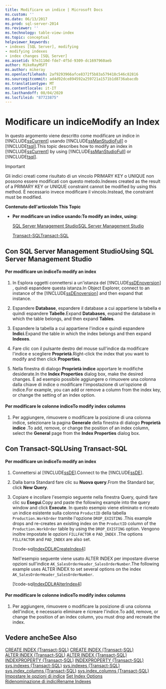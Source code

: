 ```yaml
---
title: Modificare un indice | Microsoft Docs
ms.custom: ''
ms.date: 06/13/2017
ms.prod: sql-server-2014
ms.reviewer: ''
ms.technology: table-view-index
ms.topic: conceptual
helpviewer_keywords:
- indexes [SQL Server], modifying
- modifying indexes
- index changes [SQL Server]
ms.assetid: 97e3110d-fde7-4f5d-9309-dc1697960aeb
author: MikeRayMSFT
ms.author: mikeray
ms.openlocfilehash: 2af9293966afce8372f5b83a579418c546c82816
ms.sourcegitcommit: ad4d92dce894592a259721a1571b1d8736abacdb
ms.translationtype: MT
ms.contentlocale: it-IT
ms.lasthandoff: 08/04/2020
ms.locfileid: "87723875"
---
```

# <a name="modify-an-index"></a><span data-ttu-id="23d79-102">Modificare un indice</span><span class="sxs-lookup"><span data-stu-id="23d79-102">Modify an Index</span></span>
  <span data-ttu-id="23d79-103">In questo argomento viene descritto come modificare un indice in [!INCLUDE[ssCurrent](../../includes/sscurrent-md.md)] usando [!INCLUDE[ssManStudioFull](../../includes/ssmanstudiofull-md.md)] o [!INCLUDE[tsql](../../includes/tsql-md.md)].</span><span class="sxs-lookup"><span data-stu-id="23d79-103">This topic describes how to modify an index in [!INCLUDE[ssCurrent](../../includes/sscurrent-md.md)] by using [!INCLUDE[ssManStudioFull](../../includes/ssmanstudiofull-md.md)] or [!INCLUDE[tsql](../../includes/tsql-md.md)].</span></span>  
  
> [!IMPORTANT]  
>  <span data-ttu-id="23d79-104">Gli indici creati come risultato di un vincolo PRIMARY KEY o UNIQUE non possono essere modificati con questo metodo.</span><span class="sxs-lookup"><span data-stu-id="23d79-104">Indexes created as the result of a PRIMARY KEY or UNIQUE constraint cannot be modified by using this method.</span></span> <span data-ttu-id="23d79-105">È necessario invece modificare il vincolo.</span><span class="sxs-lookup"><span data-stu-id="23d79-105">Instead, the constraint must be modified.</span></span>  
  
 <span data-ttu-id="23d79-106">**Contenuto dell'articolo**</span><span class="sxs-lookup"><span data-stu-id="23d79-106">**In This Topic**</span></span>  
  
-   <span data-ttu-id="23d79-107">**Per modificare un indice usando:**</span><span class="sxs-lookup"><span data-stu-id="23d79-107">**To modify an index, using:**</span></span>  
  
     [<span data-ttu-id="23d79-108">SQL Server Management Studio</span><span class="sxs-lookup"><span data-stu-id="23d79-108">SQL Server Management Studio</span></span>](#SSMSProcedure)  
  
     [<span data-ttu-id="23d79-109">Transact-SQL</span><span class="sxs-lookup"><span data-stu-id="23d79-109">Transact-SQL</span></span>](#TsqlProcedure)  
  
##  <a name="using-sql-server-management-studio"></a><a name="SSMSProcedure"></a> <span data-ttu-id="23d79-110">Con SQL Server Management Studio</span><span class="sxs-lookup"><span data-stu-id="23d79-110">Using SQL Server Management Studio</span></span>  
  
#### <a name="to-modify-an-index"></a><span data-ttu-id="23d79-111">Per modificare un indice</span><span class="sxs-lookup"><span data-stu-id="23d79-111">To modify an index</span></span>  
  
1.  <span data-ttu-id="23d79-112">In Esplora oggetti connettersi a un'istanza del [!INCLUDE[ssDEnoversion](../../includes/ssdenoversion-md.md)] , quindi espandere questa istanza.</span><span class="sxs-lookup"><span data-stu-id="23d79-112">In Object Explorer, connect to an instance of the [!INCLUDE[ssDEnoversion](../../includes/ssdenoversion-md.md)] and then expand that instance.</span></span>  
  
2.  <span data-ttu-id="23d79-113">Espandere **Database**, espandere il database a cui appartiene la tabella e quindi espandere **Tabelle**.</span><span class="sxs-lookup"><span data-stu-id="23d79-113">Expand **Databases**, expand the database in which the table belongs, and then expand **Tables**.</span></span>  
  
3.  <span data-ttu-id="23d79-114">Espandere la tabella a cui appartiene l'indice e quindi espandere **Indici**.</span><span class="sxs-lookup"><span data-stu-id="23d79-114">Expand the table in which the index belongs and then expand **Indexes**.</span></span>  
  
4.  <span data-ttu-id="23d79-115">Fare clic con il pulsante destro del mouse sull'indice da modificare l'indice e scegliere **Proprietà**.</span><span class="sxs-lookup"><span data-stu-id="23d79-115">Right-click the index that you want to modify and then click **Properties**.</span></span>  
  
5.  <span data-ttu-id="23d79-116">Nella finestra di dialogo **Proprietà indice** apportare le modifiche desiderate.</span><span class="sxs-lookup"><span data-stu-id="23d79-116">In the **Index Properties** dialog box, make the desired changes.</span></span> <span data-ttu-id="23d79-117">È ad esempio possibile aggiungere o rimuovere una colonna dalla chiave di indice o modificare l'impostazione di un'opzione di indice.</span><span class="sxs-lookup"><span data-stu-id="23d79-117">For example, you can add or remove a column from the index key, or change the setting of an index option.</span></span>  
  
#### <a name="to-modify-index-columns"></a><span data-ttu-id="23d79-118">Per modificare le colonne indice</span><span class="sxs-lookup"><span data-stu-id="23d79-118">To modify index columns</span></span>  
  
1.  <span data-ttu-id="23d79-119">Per aggiungere, rimuovere o modificare la posizione di una colonna indice, selezionare la pagina **Generale** della finestra di dialogo **Proprietà indice** .</span><span class="sxs-lookup"><span data-stu-id="23d79-119">To add, remove, or change the position of an index column, select the **General** page from the **Index Properties** dialog box.</span></span>  
  
##  <a name="using-transact-sql"></a><a name="TsqlProcedure"></a> <span data-ttu-id="23d79-120">Con Transact-SQL</span><span class="sxs-lookup"><span data-stu-id="23d79-120">Using Transact-SQL</span></span>  
  
#### <a name="to-modify-an-index"></a><span data-ttu-id="23d79-121">Per modificare un indice</span><span class="sxs-lookup"><span data-stu-id="23d79-121">To modify an index</span></span>  
  
1.  <span data-ttu-id="23d79-122">Connettersi al [!INCLUDE[ssDE](../../includes/ssde-md.md)].</span><span class="sxs-lookup"><span data-stu-id="23d79-122">Connect to the [!INCLUDE[ssDE](../../includes/ssde-md.md)].</span></span>  
  
2.  <span data-ttu-id="23d79-123">Dalla barra Standard fare clic su **Nuova query**.</span><span class="sxs-lookup"><span data-stu-id="23d79-123">From the Standard bar, click **New Query**.</span></span>  
  
3.  <span data-ttu-id="23d79-124">Copiare e incollare l'esempio seguente nella finestra Query, quindi fare clic su **Esegui**.</span><span class="sxs-lookup"><span data-stu-id="23d79-124">Copy and paste the following example into the query window and click **Execute**.</span></span> <span data-ttu-id="23d79-125">In questo esempio viene eliminato e ricreato un indice esistente sulla colonna `ProductID` della tabella `Production.WorkOrder` tramite l'opzione `DROP_EXISTING` .</span><span class="sxs-lookup"><span data-stu-id="23d79-125">This example drops and re-creates an existing index on the `ProductID` column of the `Production.WorkOrder` table by using the `DROP_EXISTING` option.</span></span> <span data-ttu-id="23d79-126">Vengono inoltre impostate le opzioni `FILLFACTOR` e `PAD_INDEX` .</span><span class="sxs-lookup"><span data-stu-id="23d79-126">The options `FILLFACTOR` and `PAD_INDEX` are also set.</span></span>  
  
     [!code-sql[IndexDDL#CreateIndex4](../../snippets/tsql/SQL14/tsql/indexddl/transact-sql/createindex.sql#createindex4)]  
  
     <span data-ttu-id="23d79-127">Nell'esempio seguente viene usato ALTER INDEX per impostare diverse opzioni sull'indice `AK_SalesOrderHeader_SalesOrderNumber`.</span><span class="sxs-lookup"><span data-stu-id="23d79-127">The following example uses ALTER INDEX to set several options on the index `AK_SalesOrderHeader_SalesOrderNumber`.</span></span>  
  
     [!code-sql[IndexDDL#AlterIndex4](../../snippets/tsql/SQL14/tsql/indexddl/transact-sql/alterindex.sql#alterindex4)]  
  
#### <a name="to-modify-index-columns"></a><span data-ttu-id="23d79-128">Per modificare le colonne indice</span><span class="sxs-lookup"><span data-stu-id="23d79-128">To modify index columns</span></span>  
  
1.  <span data-ttu-id="23d79-129">Per aggiungere, rimuovere o modificare la posizione di una colonna dell'indice, è necessario eliminare e ricreare l'indice.</span><span class="sxs-lookup"><span data-stu-id="23d79-129">To add, remove, or change the position of an index column, you must drop and recreate the index.</span></span>  
  
## <a name="see-also"></a><span data-ttu-id="23d79-130">Vedere anche</span><span class="sxs-lookup"><span data-stu-id="23d79-130">See Also</span></span>  
 <span data-ttu-id="23d79-131">[CREATE INDEX &#40;Transact-SQL&#41;](/sql/t-sql/statements/create-index-transact-sql) </span><span class="sxs-lookup"><span data-stu-id="23d79-131">[CREATE INDEX &#40;Transact-SQL&#41;](/sql/t-sql/statements/create-index-transact-sql) </span></span>  
 <span data-ttu-id="23d79-132">[ALTER INDEX &#40;Transact-SQL&#41;](/sql/t-sql/statements/alter-index-transact-sql) </span><span class="sxs-lookup"><span data-stu-id="23d79-132">[ALTER INDEX &#40;Transact-SQL&#41;](/sql/t-sql/statements/alter-index-transact-sql) </span></span>  
 <span data-ttu-id="23d79-133">[INDEXPROPERTY &#40;Transact-SQL&#41;](/sql/t-sql/functions/indexproperty-transact-sql) </span><span class="sxs-lookup"><span data-stu-id="23d79-133">[INDEXPROPERTY &#40;Transact-SQL&#41;](/sql/t-sql/functions/indexproperty-transact-sql) </span></span>  
 <span data-ttu-id="23d79-134">[sys.indexes &#40;Transact-SQL&#41;](/sql/relational-databases/system-catalog-views/sys-indexes-transact-sql) </span><span class="sxs-lookup"><span data-stu-id="23d79-134">[sys.indexes &#40;Transact-SQL&#41;](/sql/relational-databases/system-catalog-views/sys-indexes-transact-sql) </span></span>  
 <span data-ttu-id="23d79-135">[sys.index_columns &#40;Transact-SQL&#41;](/sql/relational-databases/system-catalog-views/sys-index-columns-transact-sql) </span><span class="sxs-lookup"><span data-stu-id="23d79-135">[sys.index_columns &#40;Transact-SQL&#41;](/sql/relational-databases/system-catalog-views/sys-index-columns-transact-sql) </span></span>  
 <span data-ttu-id="23d79-136">[Impostare le opzioni di indice](set-index-options.md) </span><span class="sxs-lookup"><span data-stu-id="23d79-136">[Set Index Options](set-index-options.md) </span></span>  
 [<span data-ttu-id="23d79-137">Ridenominazione di indici</span><span class="sxs-lookup"><span data-stu-id="23d79-137">Rename Indexes</span></span>](indexes.md)  
  
  
